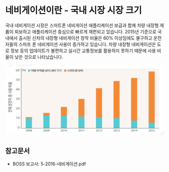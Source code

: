 # 네비게이션이란 - 국내 시장 시장 크기


국내 네비게이션 시장은 스마트폰 네비게이션 애플리케이션 보급과 함께 차량 내장형 제품이 퇴보하고 애플리케이션 중심으로 빠르게 재편되고 있습니다. 2015년 기준으로 국내에서 출시된 신차의 내장형 네비게이션 장착 비율은 60% 이상임에도 불구하고 운전자들의 스마프 폰 네비게이션 사용이 증가하고 있습니다. 차량 내장형 네비게이션은 도로 정보 등의 업데이트가 불편하고 실시간 교통정보를 활용하지 못하기 때문에 사용 비율이 낮은 것으로 나타났습니다.

![ ](./images/네비게이션_Q12_2_1.PNG)

## 참고문서
- BOSS 보고사: 5-2016-네비게이션.pdf
